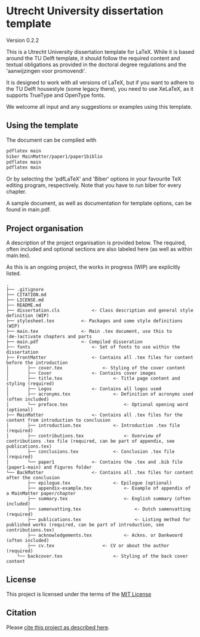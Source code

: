 # Utrecht University dissertation template

Version 0.2.2

<!-- For future use: ![Latest release](https://img.shields.io/github/v/release/UtrechtUniversity/UU-dissertation-template?style=flat-square) -->

This is a Utrecht University dissertation template for LaTeX. While it is based around the TU Delft template, it should follow the required content and textual obligations as provided in the doctoral degree regulations and the 'aanwijzingen voor promovendi'. 

It is designed to work with all versions of LaTeX, but if you want to adhere to the TU Delft housestyle (some legacy there), you need to use XeLaTeX, as it supports TrueType and OpenType fonts. 

We welcome all input and any suggestions or examples using this template.

## Using the template

The document can be compiled with
```sh
pdflatex main
biber MainMatter/paper1/paper1biblio
pdflatex main
pdflatex main
```

Or by selecting the 'pdfLaTeX' and 'Biber' options in your favourite TeX editing program, respectively. Note that you have to run biber for every chapter.

A sample document, as well as documentation for template options, can be found
in main.pdf. 

## Project organisation

A description of the project organisation is provided below. The required, often included and optional sections are also labeled here (as well as within main.tex). 

As this is an ongoing project, the works in progress (WIP) are explicitly listed. 

```
.
├── .gitignore
├── CITATION.md
├── LICENSE.md
├── README.md
├── dissertation.cls 			<- Class description and general style definition (WIP)
├── stylesheet.tex 			<- Packages and some style definitions (WIP)
├── main.tex 				<- Main .tex document, use this to (de-)activate chapters and parts
├── main.pdf 				<- Compiled disseration
├── fonts                		<- Set of fonts to use within the dissertation
├── FrontMatter         		<- Contains all .tex files for content before the introduction
│   	├── cover.tex   	 		<- Styling of the cover content
│   	├── Cover	  	 		<- Contains cover images
│   	├── title.tex          	 		<- Title page content and styling (required)
│   	├── Logos		 		<- Contains all logos used
│   	├── acronyms.tex 		        <- Definition of acronyms used (often included)
│   	└── preface.tex     		        <- Optional opening word (optional)
├── MainMatter             		<- Contains all .tex files for the content from introduction to conclusion
│   	├── introduction.tex     		<- Introduction .tex file (required)
│   	├── contributions.tex     	        <- Overview of contributions .tex file (required, can be part of appendix, see publications.tex)
│   	├── conclusions.tex     		<- Conclusion .tex file (required)
│   	└── paper1				<- Contains the .tex and .bib file (paper1-main) and Figures folder
└── BackMatter           		<- Contains all .tex files for content after the conclusion
      	├── epilogue.tex        		<- Epilogue (optional)
      	├── appendix-example.tex   	        <- Example of appendix of a MainMatter paper/chapter
      	├── summary.tex        		        <- English summary (often included)
      	├── samenvatting.tex        	        <- Dutch samenvatting (required)
      	├── publications.tex        	        <- Listing method for published works (required, can be part of introduction, see contributions.tex)
      	├── acknowledgements.tex	        <- Ackns. or Dankwoord (often included)
      	├── cv.tex        			<- CV or about the author (required)
   	└── backcover.tex         	        <- Styling of the back cover content

```


## License

This project is licensed under the terms of the [MIT License](/LICENSE.md)

## Citation

Please [cite this project as described here](/CITATION.md).
